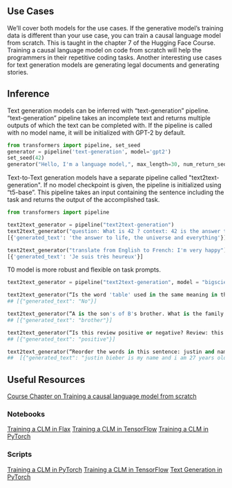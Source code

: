 ## Use Cases
We’ll cover both models for the use cases.
If the generative model’s training data is different than your use case, you can train a causal language model from scratch. This is taught in the chapter 7 of the Hugging Face Course. 
Training a causal language model on code from scratch will help the programmers in their repetitive coding tasks. 
Another interesting use cases for text generation models are generating legal documents and generating stories.

## Inference

Text generation models can be inferred with “text-generation” pipeline.
“text-generation” pipeline takes an incomplete text and returns multiple outputs of which the text can be completed with. If the pipeline is called with no model name, it will be initialized with GPT-2 by default.
```python
from transformers import pipeline, set_seed
generator = pipeline('text-generation', model='gpt2')
set_seed(42)
generator("Hello, I'm a language model,", max_length=30, num_return_sequences=5)
```

Text-to-Text generation models have a separate pipeline called "text2text-generation". If no model checkpoint is given, the pipeline is initialized using “t5-base”. This pipeline takes an input containing the sentence including the task and returns the output of the accomplished task.

```python
from transformers import pipeline

text2text_generator = pipeline("text2text-generation")
text2text_generator("question: What is 42 ? context: 42 is the answer to life, the universe and everything")
[{'generated_text': 'the answer to life, the universe and everything'}]

text2text_generator("translate from English to French: I'm very happy")
[{'generated_text': 'Je suis très heureux'}]
```
T0 model is more robust and flexible on task prompts. 
```python
text2text_generator = pipeline("text2text-generation", model = "bigscience/T0")

text2text_generator(“Is the word 'table' used in the same meaning in the two previous sentences? Sentence A: you can leave the books on the table over there. Sentence B: the tables in this book are very hard to read.” )
## [{"generated_text": "No"}]

text2text_generator(“A is the son's of B's brother. What is the family relationship between A and B?”)
## [{"generated_text": "brother"}]

text2text_generator(“Is this review positive or negative? Review: this is the best cast iron skillet you will ever buy”)
## [{"generated_text": "positive"}]

text2text_generator(“Reorder the words in this sentence: justin and name bieber years is my am I 27 old.”)
##  [{"generated_text": "justin bieber is my name and i am 27 years old"}]
```


## Useful Resources
[Course Chapter on Training a causal language model from scratch](https://huggingface.co/course/chapter7/6?fw=pt)
### Notebooks
[Training a CLM in Flax](https://github.com/huggingface/notebooks/blob/master/examples/causal_language_modeling_flax.ipynb)
[Training a CLM in TensorFlow](https://github.com/huggingface/notebooks/blob/master/examples/language_modeling_from_scratch-tf.ipynb)
[Training a CLM in PyTorch](https://github.com/huggingface/notebooks/blob/master/examples/language_modeling_from_scratch.ipynb)
### Scripts
[Training a CLM in PyTorch](https://github.com/huggingface/transformers/tree/master/examples/pytorch/language-modeling)
[Training a CLM in TensorFlow](https://github.com/huggingface/transformers/tree/master/examples/tensorflow/language-modeling)
[Text Generation in PyTorch](https://github.com/huggingface/transformers/tree/master/examples/pytorch/text-generation)
